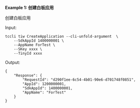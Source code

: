 **Example 1: 创建白板应用**

创建白板应用

Input: 

```
tccli tiw CreateApplication --cli-unfold-argument  \
    --SdkAppId 1400000001 \
    --AppName ForTest \
    --SKey xxxx \
    --TinyId xxxx
```

Output: 
```
{
    "Response": {
        "RequestId": "d290f1ee-6c54-4b01-90e6-d701748f0851",
        "AppId": 1200000001,
        "SdkAppId": 1400000001,
        "AppName": "ForTest"
    }
}
```

